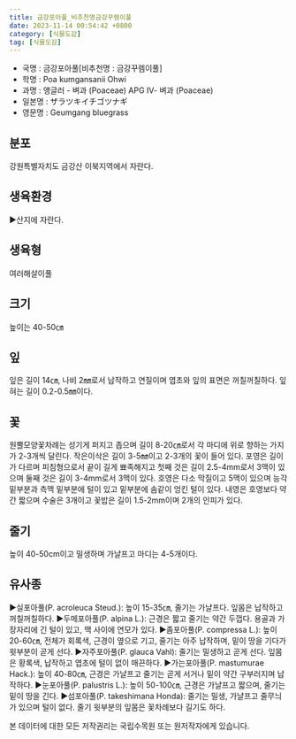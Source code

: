 ```yaml
---
title: 금강포아풀_비추천명금강꾸렘이풀
date: 2023-11-14 00:54:42 +0800
category: [식물도감]
tag: [식물도감]
---
```




- 국명 : 금강포아풀[비추천명 : 금강꾸렘이풀]
- 학명 : Poa kumgansanii Ohwi
- 과명 : 앵글러 - 벼과 (Poaceae) APG Ⅳ- 벼과 (Poaceae)
- 일본명 : ザラツキイチゴツナギ
- 영문명 : Geumgang bluegrass


## 분포
강원특별자치도 금강산 이북지역에서 자란다.
## 생육환경
▶산지에 자란다.
## 생육형
여러해살이풀
## 크기
높이는 40-50㎝
## 잎
잎은 길이 14㎝, 나비 2㎜로서 납작하고 연질이며 엽초와 잎의 표면은 꺼칠꺼칠하다. 잎혀는 길이 0.2-0.5㎜이다.
## 꽃
원뿔모양꽃차례는 성기게 퍼지고 좁으며 길이 8-20㎝로서 각 마디에 위로 향하는 가지가 2-3개씩 달린다. 작은이삭은 길이 3-5㎜이고 2-3개의 꽃이 들어 있다. 포영은 길이가 다르며 피침형으로서 끝이 길게 뾰족해지고 첫째 것은 길이 2.5-4mm로서 3맥이 있으며 둘째 것은 길이 3-4mm로서 3맥이 있다. 호영은 다소 막질이고 5맥이 있으며 능각 밑부분과 측맥 밑부분에 털이 있고 밑부분에 솜같이 엉킨 털이 있다. 내영은 호영보다 약간 짧으며 수술은 3개이고 꽃밥은 길이 1.5-2mm이며 2개의 인피가 있다.
## 줄기
높이 40-50cm이고 밀생하며 가냘프고 마디는 4-5개이다.
## 유사종
▶실포아풀(P. acroleuca Steud.): 높이 15-35㎝, 줄기는 가냘프다. 잎몸은 납작하고 꺼칠꺼칠하다.▶두메포아풀(P. alpina L.): 근경은 짧고 줄기는 약간 두껍다. 용골과 가장자리에 긴 털이 있고, 맥 사이에 연모가 있다.▶좀포아풀(P. compressa L.): 높이 20-60㎝, 전체가 회록색, 근경이 옆으로 기고, 줄기는 아주 납작하며, 밑이 땅을 기다가 윗부분이 곧게 선다. ▶자주포아풀(P. glauca Vahl): 줄기는 밀생하고 곧게 선다. 잎몸은 황록색, 납작하고 엽초에 털이 없이 매끈하다. ▶가는포아풀(P. mastumurae Hack.): 높이 40-80㎝, 근경은 가냘프고 줄기는 곧게 서거나 밑이 약간 구부러지며 납작하다. ▶눈포아풀(P. palustris L.): 높이 50-100㎝, 근경은 가냘프고 짧으며, 줄기는 밑이 땅을 긴다. ▶섬포아풀(P. takeshimana Honda): 줄기는 밀생, 가냘프고 줄무늬가 있으며 털이 없다. 줄기 윗부분의 잎몸은 꽃차례보다 길기도 하다.






본 데이터에 대한 모든 저작권리는 국립수목원 또는 원저작자에게 있습니다.
